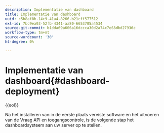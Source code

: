 ```yaml
---
description: Implementatie van dashboard
title: Implementatie van dashboard
uuid: c5b8af8b-14c9-41a4-8266-b21cff577512
exl-id: 7bc9ea03-52fb-4341-aa80-6653705a4534
source-git-commit: b1dda69a606a16dccca30d2a74c7e63dbd27936c
workflow-type: tm+mt
source-wordcount: '30'
ht-degree: 0%

---
```


# Implementatie van dashboard{#dashboard-deployment}

{{eol}}

Na het installeren van in de eerste plaats vereiste software en het uitvoeren van de Vraag API en toegangscontrole, is de volgende stap het dashboardsysteem aan uw server op te stellen.
